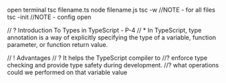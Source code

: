 open terminal 
tsc filename.ts
node filename.js
tsc -w //NOTE - for all files
tsc -init //NOTE - config open


// ? Introduction To Types in TypeScript - P-4
// * In TypeScript, type annotation is a way of explicitly
specifying the type of a variable, function parameter, or
function return value.


// ! Advantages
// ? It helps the TypeScript compiler to
//? enforce type checking and provide type safety during
development.
//? what operations could we performed on that variable
value